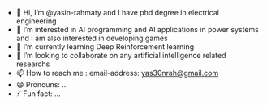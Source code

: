 - 👋 Hi, I’m @yasin-rahmaty and I have phd degree in electrical engineering
- 👀 I’m interested in AI programming and AI applications in power systems and I am also interested in developing games
- 🌱 I’m currently learning Deep Reinforcement learning
- 💞️ I’m looking to collaborate on any artificial intelligence related researchs
- 📫 How to reach me : email-address: yas30nrah@gmail.com
- 😄 Pronouns: ...
- ⚡ Fun fact: ...

<!---
yasin-rahmaty/yasin-rahmaty is a ✨ special ✨ repository because its `README.md` (this file) appears on your GitHub profile.
You can click the Preview link to take a look at your changes.
--->
